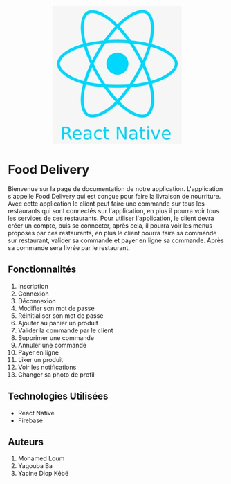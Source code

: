 <p align="center">
  <img src="./assets/reactNative.png" alt="react native">
</p>

<!-- Nom du projet -->
# Food Delivery  
Bienvenue sur la page de documentation de notre application. L'application s'appelle Food Delivery qui est conçue pour faire la livraison de nourriture. Avec cette application le client peut faire une commande sur tous les restaurants qui sont connectés sur l'application, en plus il pourra voir tous les services de ces restaurants. Pour utiliser l'application, le client devra créer un compte, puis se connecter, après cela, il pourra voir les menus proposés par ces restaurants, en plus le client pourra faire sa commande sur restaurant, valider sa commande et payer en ligne sa commande. Après sa commande sera livrée par le restaurant.

<!-- Fonctionnalités -->
## Fonctionnalités  
1. Inscription  
2. Connexion  
3. Déconnexion  
4. Modifier son mot de passe  
5. Réinitialiser son mot de passe  
6. Ajouter au panier un produit  
7. Valider la commande par le client  
8. Supprimer une commande  
9. Annuler une commande  
10. Payer en ligne  
11. Liker un produit  
12. Voir les notifications  
13. Changer sa photo de profil

<!-- Technologies Utilisées -->
## Technologies Utilisées  
- React Native  
- Firebase

<!-- Auteurs -->
## Auteurs  
1. Mohamed Loum  
2. Yagouba Ba  
3. Yacine Diop Kébé
